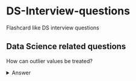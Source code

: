 # DS-Interview-questions
Flashcard like DS interview questions

## Data Science related questions

How can outlier values be treated?
<details>
  <summary>Answer</summary>
     Can be dropped if it's garbage value
        * e.g. height = abc ft, then it's string value instead of int or float, hence can be dropped
        * if it's extreme value, it can be removed
     If you cannot drop outliers, you can try
        * a different model
</details>
